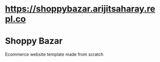 # https://shoppybazar.arijitsaharay.repl.co
# Shoppy Bazar
Ecommerce website template made from scratch

